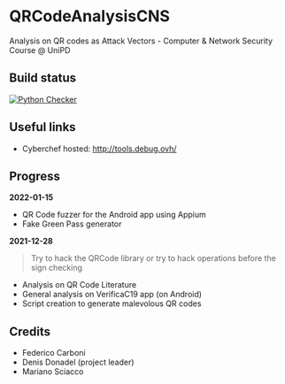 # QRCodeAnalysisCNS

Analysis on QR codes as Attack Vectors - Computer &amp; Network Security Course @ UniPD

## Build status

[![Python Checker](https://github.com/Maxelweb/QRCodeAnalysisCNS/actions/workflows/python-checker.yml/badge.svg)](https://github.com/Maxelweb/QRCodeAnalysisCNS/actions/workflows/python-checker.yml)


## Useful links

- Cyberchef hosted: http://tools.debug.ovh/


## Progress

**2022-01-15**

- QR Code fuzzer for the Android app using Appium
- Fake Green Pass generator


**2021-12-28**

> Try to hack the QRCode library or try to hack operations before the sign checking

- Analysis on QR Code Literature
- General analysis on VerificaC19 app (on Android)
- Script creation to generate malevolous QR codes

## Credits

- Federico Carboni
- Denis Donadel (project leader)
- Mariano Sciacco